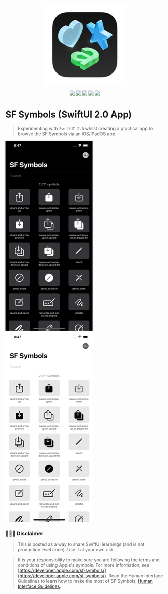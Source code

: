 <p align="center"><img src="images/sfsymbols-logo.png"></p>

<p align="center">
    <img src="https://img.shields.io/badge/iOS-14.3+-blue.svg" />
    <img src="https://img.shields.io/badge/Xcode-12.3+-brightgreen.svg" />
    <img src="https://img.shields.io/badge/Swift-5.3-orange.svg" />
    <img src="https://img.shields.io/badge/SwiftUI-2.0-red.svg" />
    <img src="https://img.shields.io/badge/SF Symbols-Version 2.1 (44)-lightgray.svg" />
</p>

# SF Symbols (SwiftUI 2.0 App)
> Experimenting with `SwiftUI 2.0` whilst creating a practical app to browse the SF Symbols via an iOS/iPadOS app.

<img src="images/search.gif"> <img src="images/sort.gif">

### 👨🏻‍⚖️ Disclaimer

> This is posted as a way to share SwiftUI learnings (and is not production level code). Use it at your own risk.

> It is your responsibility to make sure you are following the terms and conditions of using Apple's symbols. For more information, see [https://developer.apple.com/sf-symbols/](https://developer.apple.com/sf-symbols/). Read the Human Interface Guidelines to learn how to make the most of SF Symbols, [Human Interface Guidelines](https://developer.apple.com/design/human-interface-guidelines/sf-symbols/overview/).
